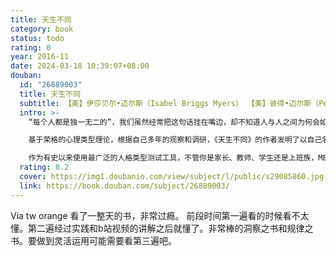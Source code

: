 ```yaml
---
title: 天生不同
category: book
status: todo
rating: 0
year: 2016-11
date: 2024-03-18 10:39:07+08:00
douban:
  id: "26889003"
  title: 天生不同
  subtitle: 【美】伊莎贝尔•迈尔斯（Isabel Briggs Myers） 【美】彼得•迈尔斯（Peter B. Myers） / 2016 / 人民邮电出版社
  intro: >-
    “每个人都是独一无二的”，我们虽然经常把这句话挂在嘴边，却不知道人与人之间为何会如此不同，这些不同又体现在哪里，因此，我们不但没有正确看待这些差异，利用它们弥补自身的缺陷，反而因之造成了诸多误解、膈膜和障碍。

    基于荣格的心理类型理论，根据自己多年的观察和调研，《天生不同》的作者发明了以自己名字命名的迈尔斯-布里格斯类型指数人格测试表（MBTI），系统地解释了人们的天资差异，描述了由外倾和内倾、感觉和直觉四种主导心理功能，与思维和情感、判断和感知等四种辅助心理功能组合在一起形成的十六种人格类型的特征，它们对个体产生的不同影响，以及在学习、工作和人际关系等领域的实际应用。

    作为有史以来使用最广泛的人格类型测试工具，不管你是家长、教师、学生还是上班族，MBTI都可以帮你评估自己的人格类型，了解自己与他人人格的优势和劣势，从而突破自我发展的瓶颈和人际之间的“性格壁垒”，增进彼此之间的理解，在互补的基础上最大化地实现个人和团队的潜能，成功地完成既定的目标。
  rating: 8.2
  cover: https://img1.doubanio.com/view/subject/l/public/s29085860.jpg
  link: https://book.douban.com/subject/26889003/
---
```


Via tw orange 看了一整天的书，非常过瘾。
前段时间第一遍看的时候看不太懂。第二遍经过实践和b站视频的讲解之后就懂了。非常棒的洞察之书和规律之书。要做到灵活运用可能需要看第三遍吧。
